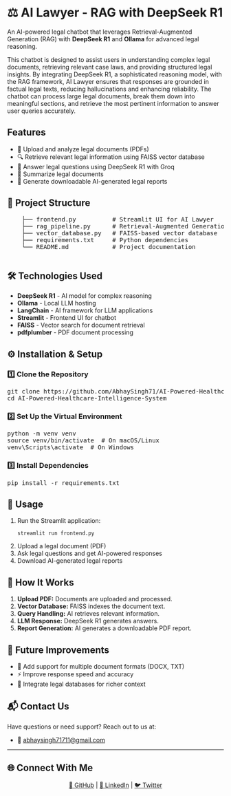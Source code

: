 
<body>
    <h1>⚖️ AI Lawyer - RAG with DeepSeek R1</h1>
     <p>An AI-powered legal chatbot that leverages Retrieval-Augmented Generation (RAG) with <strong>DeepSeek R1</strong> and <strong>Ollama</strong> for advanced legal reasoning.</p>
    <p>This chatbot is designed to assist users in understanding complex legal documents, retrieving relevant case laws, and providing structured legal insights. By integrating DeepSeek R1, a sophisticated reasoning model, with the RAG framework, AI Lawyer ensures that responses are grounded in factual legal texts, reducing hallucinations and enhancing reliability. The chatbot can process large legal documents, break them down into meaningful sections, and retrieve the most pertinent information to answer user queries accurately.</p>
    
   <h2> Features</h2>
    <ul>
        <li>📂 Upload and analyze legal documents (PDFs)</li>
        <li>🔍 Retrieve relevant legal information using FAISS vector database</li>
        <li>🤖 Answer legal questions using DeepSeek R1 with Groq</li>
        <li>📜 Summarize legal documents</li>
        <li>📄 Generate downloadable AI-generated legal reports</li>
    </ul>
    
  <h2>📁 Project Structure</h2>
    <pre>
    ├── frontend.py          # Streamlit UI for AI Lawyer
    ├── rag_pipeline.py      # Retrieval-Augmented Generation pipeline
    ├── vector_database.py   # FAISS-based vector database
    ├── requirements.txt     # Python dependencies
    └── README.md            # Project documentation
    </pre>
    
  <h2>🛠️ Technologies Used</h2>
    <ul>
        <li><strong>DeepSeek R1</strong> - AI model for complex reasoning</li>
        <li><strong>Ollama</strong> - Local LLM hosting</li>
        <li><strong>LangChain</strong> - AI framework for LLM applications</li>
        <li><strong>Streamlit</strong> - Frontend UI for chatbot</li>
        <li><strong>FAISS</strong> - Vector search for document retrieval</li>
        <li><strong>pdfplumber</strong> - PDF document processing</li>
    </ul>
    
   <h2>⚙️ Installation & Setup</h2>

<h3>1️⃣ Clone the Repository</h3>
<pre>
git clone https://github.com/AbhaySingh71/AI-Powered-Healthcare-Intelligence-System.git
cd AI-Powered-Healthcare-Intelligence-System
</pre>

<h3>2️⃣ Set Up the Virtual Environment</h3>
<pre>
python -m venv venv
source venv/bin/activate  # On macOS/Linux
venv\Scripts\activate  # On Windows
</pre>

<h3>3️⃣ Install Dependencies</h3>
<pre>
pip install -r requirements.txt
</pre>
    
  <h2>🚀 Usage</h2>
    <ol>
        <li>Run the Streamlit application:</li>
        <pre><code>streamlit run frontend.py</code></pre>
        <li>Upload a legal document (PDF)</li>
        <li>Ask legal questions and get AI-powered responses</li>
        <li>Download AI-generated legal reports</li>
    </ol>
    
   <h2>📜 How It Works</h2>
    <ol>
        <li><strong>Upload PDF:</strong> Documents are uploaded and processed.</li>
        <li><strong>Vector Database:</strong> FAISS indexes the document text.</li>
        <li><strong>Query Handling:</strong> AI retrieves relevant information.</li>
        <li><strong>LLM Response:</strong> DeepSeek R1 generates answers.</li>
        <li><strong>Report Generation:</strong> AI generates a downloadable PDF report.</li>
    </ol>
    
  <h2>🎯 Future Improvements</h2>
    <ul>
        <li>📝 Add support for multiple document formats (DOCX, TXT)</li>
        <li>⚡ Improve response speed and accuracy</li>
        <li>🔗 Integrate legal databases for richer context</li>
    </ul>
    
 <h2>📬 Contact Us</h2>
<p>Have questions or need support? Reach out to us at:</p>
<ul>
  <li>📧 <a href="mailto:abhaysingh71711@gmail.com">abhaysingh71711@gmail.com</a></li>
</ul>

---

<h2>🌐 Connect With Me</h2>
<p align="center">
  <a href="https://github.com/abhaysingh71711" target="_blank">🐙 GitHub</a> |
  <a href="https://linkedin.com/in/abhaysingh71711" target="_blank">🔗 LinkedIn</a> |
  <a href="https://twitter.com/abhaysingh71711" target="_blank">🐦 Twitter</a>
</p>
